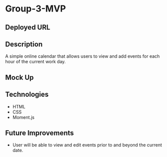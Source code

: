 # Group-3-MVP


## Deployed URL 



## Description
A simple online calendar that allows users to view and add events for each hour of the current work day. 



## Mock Up



## Technologies
* HTML
* CSS
* Moment.js


## Future Improvements
* User will be able to view and edit events prior to and beyond the current date. 
